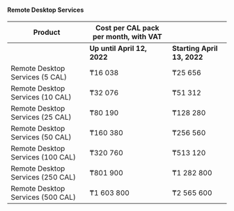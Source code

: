 #### Remote Desktop Services

| Product | Cost per CAL pack per month, with VAT | |
| --- | --- | --- |
| | **Up until April 12, 2022** | **Starting April 13, 2022** |
| Remote Desktop Services (5 CAL) | ₸16 038 | ₸25 656 |
| Remote Desktop Services (10 CAL) | ₸32 076 | ₸51 312 |
| Remote Desktop Services (25 CAL) | ₸80 190 | ₸128 280 |
| Remote Desktop Services (50 CAL) | ₸160 380 | ₸256 560 |
| Remote Desktop Services (100 CAL) | ₸320 760 | ₸513 120 |
| Remote Desktop Services (250 CAL) | ₸801 900 | ₸1 282 800 |
| Remote Desktop Services (500 CAL) | ₸1 603 800 | ₸2 565 600 |
